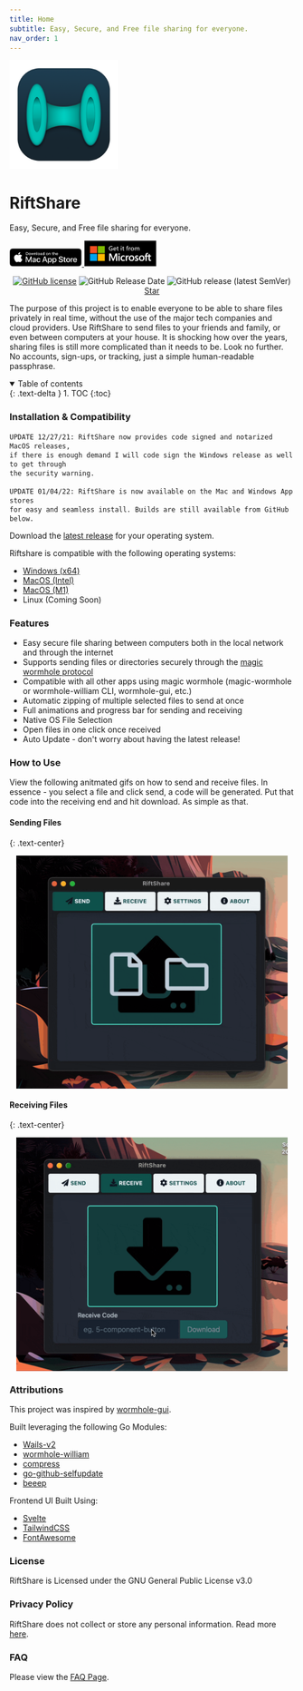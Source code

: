 ```yaml
---
title: Home
subtitle: Easy, Secure, and Free file sharing for everyone.
nav_order: 1
---
```

<script defer data-domain="riftshare.app" src="https://data.riftshare.app/js/plausible.js"></script>
<script async defer src="https://buttons.github.io/buttons.js"></script>

<div class="d-flex v-align-middle" style="justify-content: center;">
  <img src="/assets/riftshare_small.png" alt="icon" width="192" />
  <div class="v-align-middle">
    <h1>RiftShare</h1>
    <p>Easy, Secure, and Free file sharing for everyone.</p>
    <div>
      <a href="https://apps.apple.com/us/app/riftshare/id1602642908" target="_blank" align="center">
        <img src="/assets/mac_app_store.svg" alt="icon" width="128" />
      </a>
      <a href="https://www.microsoft.com/store/apps/9P564W951H6N" target="_blank" align="center">
        <img src="/assets/ms_app_store.svg" alt="icon" width="128" />
      </a>
    </div>
  </div>
</div>
<p align="center" style="text-align: center">
</p>
<p align="center">
<a href="https://github.com/achhabra2/riftshare/blob/main/LICENSE"><img alt="GitHub license" src="https://img.shields.io/github/license/achhabra2/riftshare"></a>
<img alt="GitHub Release Date" src="https://img.shields.io/github/release-date/achhabra2/riftshare">
<img alt="GitHub release (latest SemVer)" src="https://img.shields.io/github/v/release/achhabra2/riftshare">
<!-- Place this tag where you want the button to render. -->
<a class="github-button" href="https://github.com/achhabra2/riftshare" data-icon="octicon-star" aria-label="Star achhabra2/riftshare on GitHub">Star</a>
</p>

The purpose of this project is to enable everyone to be able to share files privately in real time, without the use of the major tech companies and cloud providers. Use RiftShare to send files to your friends and family, or even between computers at your house. It is shocking how over the years, sharing files is still more complicated than it needs to be. Look no further. No accounts, sign-ups, or tracking, just a simple human-readable passphrase.

<details open markdown="block">
  <summary>
    Table of contents
  </summary>
  {: .text-delta }
1. TOC
{:toc}
</details>

### Installation & Compatibility

```
UPDATE 12/27/21: RiftShare now provides code signed and notarized MacOS releases, 
if there is enough demand I will code sign the Windows release as well to get through
the security warning.

UPDATE 01/04/22: RiftShare is now available on the Mac and Windows App stores
for easy and seamless install. Builds are still available from GitHub below.
```

Download the [latest release](https://github.com/achhabra2/riftshare/releases/latest) for your operating system.

Riftshare is compatible with the following operating systems:

- [Windows (x64)](https://github.com/achhabra2/riftshare/releases/latest/download/RiftShare-windows-amd64.zip)
- [MacOS (Intel)](https://github.com/achhabra2/riftshare/releases/latest/download/RiftShare-darwin-amd64.zip)
- [MacOS (M1)](https://github.com/achhabra2/riftshare/releases/latest/download/RiftShare-darwin-arm64.zip)
- Linux (Coming Soon)

### Features

- Easy secure file sharing between computers both in the local network and through the internet
- Supports sending files or directories securely through the [magic wormhole protocol](https://magic-wormhole.readthedocs.io/en/latest/)
- Compatible with all other apps using magic wormhole (magic-wormhole or wormhole-william CLI, wormhole-gui, etc.)
- Automatic zipping of multiple selected files to send at once
- Full animations and progress bar for sending and receiving
- Native OS File Selection
- Open files in one click once received
- Auto Update - don't worry about having the latest release!

### How to Use

View the following anitmated gifs on how to send and receive files. In essence - you select a file and click send, a code will be generated. Put that code into the receiving end and hit download. As simple as that. 

#### Sending Files 
{: .text-center}

<p align="center" style="text-align: center">
<img src="https://raw.githubusercontent.com/achhabra2/riftshare/gh-pages/send.gif" alt="send" width="480" align="center"/>
</p>

#### Receiving Files
{: .text-center}

<p align="center" style="text-align: center">
<img src="https://raw.githubusercontent.com/achhabra2/riftshare/gh-pages/receive.gif" alt="send" width="480" align="center"/>
</p>

### Attributions

This project was inspired by [wormhole-gui](https://github.com/Jacalz/wormhole-gui).

Built leveraging the following Go Modules:

- [Wails-v2](https://wails.io)
- [wormhole-william](https://github.com/psanford/wormhole-william)
- [compress](https://github.com/klauspost/compress)
- [go-github-selfupdate](https://github.com/rhysd/go-github-selfupdate)
- [beeep](https://github.com/gen2brain/beeep)

Frontend UI Built Using:

- [Svelte](https://svelte.dev)
- [TailwindCSS](https://tailwindcss.com)
- [FontAwesome](https://fontawesome.com)

### License

RiftShare is Licensed under the GNU General Public License v3.0

### Privacy Policy

RiftShare does not collect or store any personal information. Read more <a href="/privacy.html">here</a>.

### FAQ

Please view the <a href="/faq.html">FAQ Page</a>.
